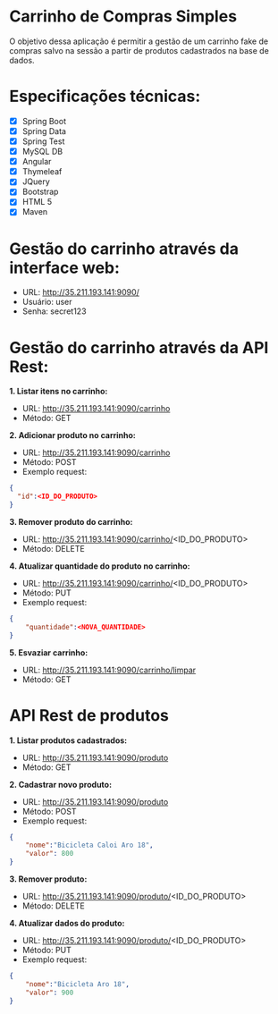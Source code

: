 # Carrinho de Compras Simples
O objetivo dessa aplicação é permitir a gestão de um carrinho fake de compras salvo na sessão a partir de produtos cadastrados na base de dados.

# Especificações técnicas:
- [x] Spring Boot
- [x] Spring Data
- [x] Spring Test
- [x] MySQL DB
- [x] Angular
- [x] Thymeleaf
- [x] JQuery
- [x] Bootstrap
- [x] HTML 5
- [x] Maven

# Gestão do carrinho através da interface web:
- URL: http://35.211.193.141:9090/
- Usuário: user
- Senha: secret123

# Gestão do carrinho através da API Rest:
**1. Listar itens no carrinho:**
- URL: http://35.211.193.141:9090/carrinho
- Método: GET

**2. Adicionar produto no carrinho:** 
- URL: http://35.211.193.141:9090/carrinho
- Método: POST
- Exemplo request:
```json
{
  "id":<ID_DO_PRODUTO>
}
```
  
**3. Remover produto do carrinho:** 
- URL: http://35.211.193.141:9090/carrinho/<ID_DO_PRODUTO>
- Método: DELETE

**4. Atualizar quantidade do produto no carrinho:** 
- URL: http://35.211.193.141:9090/carrinho/<ID_DO_PRODUTO>
- Método: PUT
- Exemplo request:
```json
{
	"quantidade":<NOVA_QUANTIDADE>
}
```

**5. Esvaziar carrinho:** 
- URL: http://35.211.193.141:9090/carrinho/limpar
- Método: GET

# API Rest de produtos
**1. Listar produtos cadastrados:**
- URL: http://35.211.193.141:9090/produto
- Método: GET

**2. Cadastrar novo produto:** 
- URL: http://35.211.193.141:9090/produto
- Método: POST
- Exemplo request:
```json
{
	"nome":"Bicicleta Caloi Aro 18",
	"valor": 800
}
```
  
**3. Remover produto:** 
- URL: http://35.211.193.141:9090/produto/<ID_DO_PRODUTO>
- Método: DELETE

**4. Atualizar dados do produto:** 
- URL: http://35.211.193.141:9090/produto/<ID_DO_PRODUTO>
- Método: PUT
- Exemplo request:
```json
{
	"nome":"Bicicleta Aro 18",
	"valor": 900
}
```
